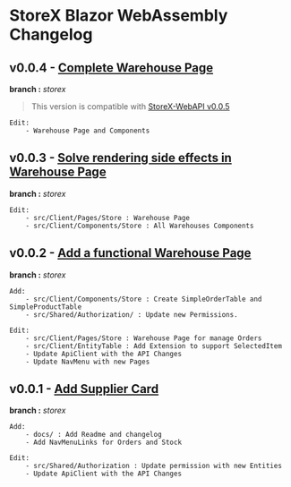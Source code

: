 # StoreX Blazor WebAssembly Changelog

## v0.0.4 - [Complete Warehouse Page]()

**branch :** _storex_

> This version is compatible with [StoreX-WebAPI v0.0.5](https://github.com/rafitajaen/StoreX-WebAPI/tree/1566be581cc9537c3cc2520a100a1dd59a6be320)

    Edit:
        - Warehouse Page and Components

## v0.0.3 - [Solve rendering side effects in Warehouse Page](https://github.com/rafitajaen/StoreX-Blazor-Wasm/tree/80c75ff804b5149ed846a0a9feff6e0e3a1f5b8c)

**branch :** _storex_

    Edit:
        - src/Client/Pages/Store : Warehouse Page
        - src/Client/Components/Store : All Warehouses Components

## v0.0.2 - [Add a functional Warehouse Page](https://github.com/rafitajaen/StoreX-Blazor-Wasm/tree/601a5349aaa37716c00070904d86f0252972418f)

**branch :** _storex_

    Add:
        - src/Client/Components/Store : Create SimpleOrderTable and SimpleProductTable
        - src/Shared/Authorization/ : Update new Permissions.

    Edit:
        - src/Client/Pages/Store : Warehouse Page for manage Orders
        - src/Client/EntityTable : Add Extension to support SelectedItem
        - Update ApiClient with the API Changes
        - Update NavMenu with new Pages

## v0.0.1 - [Add Supplier Card](https://github.com/rafitajaen/StoreX-Blazor-Wasm/tree/a82838a35a8010d0a17271889773f91410687242)

**branch :** _storex_

    Add:
        - docs/ : Add Readme and changelog
        - Add NavMenuLinks for Orders and Stock

    Edit:
        - src/Shared/Authorization : Update permission with new Entities
        - Update ApiClient with the API Changes

